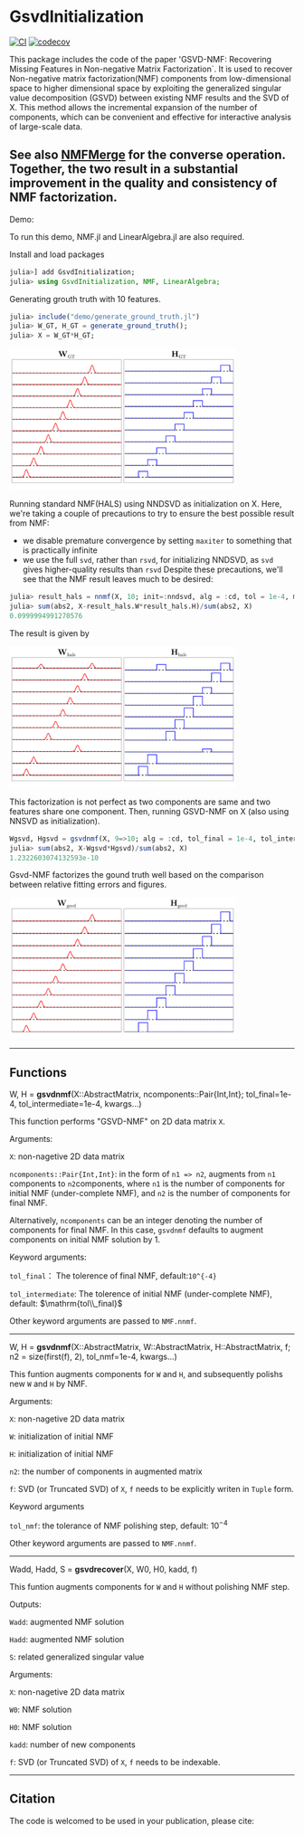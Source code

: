 # GsvdInitialization

[![CI](https://github.com/HolyLab/GsvdInitialization.jl/actions/workflows/CI.yml/badge.svg)](https://github.com/HolyLab/GsvdInitialization.jl/actions/workflows/CI.yml)
[![codecov](https://codecov.io/gh/HolyLab/GsvdInitialization.jl/graph/badge.svg?token=LxqRCsZIvn)](https://codecov.io/gh/HolyLab/GsvdInitialization.jl)

This package includes the code of the paper 'GSVD-NMF: Recovering Missing Features in
Non-negative Matrix Factorization`. 
It is used to recover Non-negative matrix factorization(NMF) components from low-dimensional space to higher dimensional space by exploiting the generalized singular value decomposition (GSVD) between existing NMF results and the SVD of X.
This method allows the incremental expansion of the number of components, which can be convenient and effective for interactive analysis of large-scale data.

See also [NMFMerge](https://github.com/HolyLab/NMFMerge.jl) for the converse operation. Together, the two result in a substantial improvement in the quality and consistency of NMF factorization.
---------------------------

Demo:

To run this demo, NMF.jl and LinearAlgebra.jl are also required.

Install and load packages
```julia
julia>] add GsvdInitialization;
julia> using GsvdInitialization, NMF, LinearAlgebra;
```

Generating grouth truth with 10 features.

```julia
julia> include("demo/generate_ground_truth.jl")
julia> W_GT, H_GT = generate_ground_truth();
julia> X = W_GT*H_GT;
```

<img src="demo/GroundTruth.png" alt="Sample Figure" width="400"/>

Running standard NMF(HALS) using NNDSVD as initialization on X. Here, we're taking a couple of precautions to try to ensure the best possible result from NMF:
- we disable premature convergence by setting `maxiter` to something that is practically infinite
- we use the full `svd`, rather than `rsvd`, for initializing NNDSVD, as `svd` gives higher-quality results than `rsvd`
Despite these precautions, we'll see that the NMF result leaves much to be desired:

```julia
julia> result_hals = nnmf(X, 10; init=:nndsvd, alg = :cd, tol = 1e-4, maxiter=10^12, initdata = svd(X));
julia> sum(abs2, X-result_hals.W*result_hals.H)/sum(abs2, X)
0.0999994991270576
```
The result is given by

<img src="demo/ResultHals.png" alt="Sample Figure" width="400"/>

This factorization is not perfect as two components are same and two features share one component.
Then, running GSVD-NMF on X (also using NNSVD as initialization).

```julia
Wgsvd, Hgsvd = gsvdnmf(X, 9=>10; alg = :cd, tol_final = 1e-4, tol_intermediate = 1e-2, maxiter = 10^12);
julia> sum(abs2, X-Wgsvd*Hgsvd)/sum(abs2, X)
1.2322603074132593e-10
```
Gsvd-NMF factorizes the gound truth well based on the comparison between relative fitting errors and figures.

<img src="demo/ResultGsvdNMF.png" alt="Sample Figure" width="400"/>


---------------------------

## Functions

W, H = **gsvdnmf**(X::AbstractMatrix, ncomponents::Pair{Int,Int}; tol_final=1e-4, tol_intermediate=1e-4, kwargs...)

This function performs "GSVD-NMF" on 2D data matrix ``X``.

Arguments:

``X``: non-nagetive 2D data matrix

``ncomponents::Pair{Int,Int}``: in the form of ``n1 => n2``, augments from ``n1`` components to ``n2``components, where ``n1`` is the number of components for initial NMF (under-complete NMF), and ``n2`` is the number of components for final NMF.

Alternatively, ``ncomponents`` can be an integer denoting the number of components for final NMF. 
In this case, ``gsvdnmf`` defaults to augment components on initial NMF solution by 1.

Keyword arguments:

``tol_final``： The tolerence of final NMF, default:``10^{-4}``

``tol_intermediate``: The tolerence of initial NMF (under-complete NMF), default: $\mathrm{tol\\_final}$

Other keyword arguments are passed to ``NMF.nnmf``.

-----

W, H = **gsvdnmf**(X::AbstractMatrix, W::AbstractMatrix, H::AbstractMatrix, f; 
                   n2 = size(first(f), 2), 
                   tol_nmf=1e-4, 
                   kwargs...)

This funtion augments components for ``W`` and ``H``, and subsequently polishs new ``W`` and ``H`` by NMF.

Arguments:

``X``: non-nagetive 2D data matrix

``W``: initialization of initial NMF

``H``: initialization of initial NMF

``n2``: the number of components in augmented matrix

``f``: SVD (or Truncated SVD) of ``X``, ``f`` needs to be explicitly writen in ``Tuple`` form.

Keyword arguments 

``tol_nmf``: the tolerance of  NMF polishing step, default: $10^{-4}$

Other keyword arguments are passed to ``NMF.nnmf``.

-----

Wadd, Hadd, S = **gsvdrecover**(X, W0, H0, kadd, f)

This funtion augments components for ``W`` and ``H`` without polishing NMF step.

Outputs:

``Wadd``: augmented NMF solution

``Hadd``: augmented NMF solution

``S``: related generalized singular value

Arguments:

``X``: non-nagetive 2D data matrix

``W0``: NMF solution

``H0``: NMF solution

``kadd``: number of new components

``f``: SVD (or Truncated SVD) of ``X``, ``f`` needs to be indexable.

-----

## Citation
The code is welcomed to be used in your publication, please cite:





